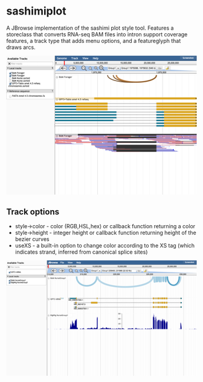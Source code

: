 # sashimiplot


A JBrowse implementation of the sashimi plot style tool. Features a storeclass that converts RNA-seq BAM files into intron support coverage features, a track type that adds menu options, and a featureglyph that draws arcs.


![](img/out2.png)


## Track options


* style->color - color (RGB,HSL,hex) or callback function returning a color
* style->height - integer height or callback function returning height of the bezier curves 
* useXS - a built-in option to change color according to the XS tag (which indicates strand, inferred from canonical splice sites)


![](img/out.png)


